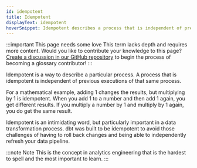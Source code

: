 ```yaml
---
id: idempotent
title: Idempotent
displayText: idempotent
hoverSnippet: Idempotent describes a process that is independent of previous executions of that same process.
---
```

:::important This page needs some love
This term lacks depth and requires more content. Would you like to contribute your knowledge to this page? [Create a discussion in our GitHub repository](https://github.com/dbt-labs/docs.getdbt.com/discussions) to begin the process of becoming a glossary contributor!
:::

Idempotent is a way to describe a particular process.  A process that is idempotent is independent of previous executions of that same process.  

For a mathematical example, adding 1 changes the results, but multiplying by 1 is idempotent. When you add 1 to a number and then add 1 again, you get different results. If you multiply a number by 1 and multiply by 1 again, you do get the same result.

Idempotent is an intimidating word, but particularly important in a data transformation process. dbt was built to be idempotent to avoid those challenges of having to roll back changes and being able to independently refresh your data pipeline.

:::note Note
This is the concept in analytics engineering that is the hardest to spell and the most important to learn.
:::
